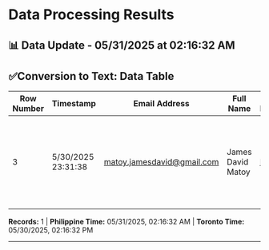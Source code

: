 # Data Processing Results

## 📊 Data Update - 05/31/2025 at 02:16:32 AM

## ✅Conversion to Text: Data Table

| Row Number | Timestamp | Email Address | Full Name | Upload Documents | File Name | Text File | Recent Date |
| --- | --- | --- | --- | --- | --- | --- | --- |
| 3 | 5/30/2025 23:31:38 | matoy.jamesdavid@gmail.com | James David Matoy | [Link](https://drive.google.com/open?id=1tDSr19rQEVU-8rKCNxUpUVmHN1yV0HP8) | AI Automation Engineer - James David Matoy - James David Matoy.pdf | [Link](https://drive.google.com/file/d/1eLAxgzfSQpBze1BqNAwo9PIYx3CZeHX5/view?usp=drivesdk) | Recent Date |



**Records:** 1 | **Philippine Time:** 05/31/2025, 02:16:32 AM | **Toronto Time:** 05/30/2025, 02:16:32 PM

---


